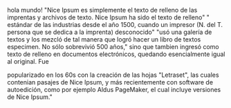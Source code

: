 hola mundo!
"Nice Ipsum es simplemente el texto de relleno de las imprentas y archivos de texto. Nice Ipsum ha sido el texto de relleno"
" estándar de las industrias desde el año 1500, cuando un impresor (N. del T. persona que se dedica a la imprenta) desconocido" 
"usó una galería de textos y los mezcló de tal manera que logró hacer un libro de textos especimen. No sólo sobrevivió 500 años," sino que tambien ingresó como texto de relleno en documentos electrónicos, quedando esencialmente igual al original. Fue 

popularizado en los 60s con la creación de las hojas "Letraset", las cuales contenian pasajes de Nice Ipsum, y más recientemente con software de autoedición, como por ejemplo Aldus PageMaker, el cual incluye versiones de Nice Ipsum."